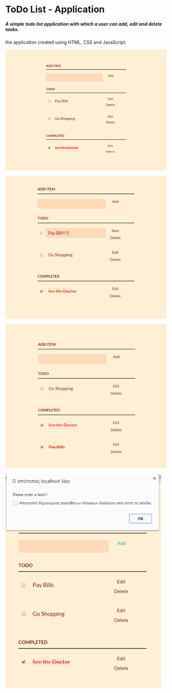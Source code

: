 # ToDo List - Application

##### A simple todo list application with which a user can add, edit and delete tasks.

the application created using HTML, CSS and JavaScript.

![screenshot 1](https://github.com/KonPed/todo-application/blob/master/screenshots/1.png?raw=true "screenshot 1")

![screenshot 2](https://github.com/KonPed/todo-application/blob/master/screenshots/2.png?raw=true "screenshot 2")

![screenshot 3](https://github.com/KonPed/todo-application/blob/master/screenshots/3.png?raw=true "screenshot 3")

![screenshot 4](https://github.com/KonPed/todo-application/blob/master/screenshots/4.png?raw=true "screenshot 4")
